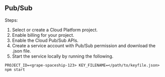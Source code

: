 ## Pub/Sub

Steps:
1. Select or create a Cloud Platform project.
2. Enable billing for your project.
3. Enable the Cloud Pub/Sub APIs.
4. Create a service account with Pub/Sub permission and download the .json file.
5. Start the service locally by running the following.
```
PROJECT_ID=<grape-spaceship-123> KEY_FILENAME=</path/to/keyfile.json> npm start
```
